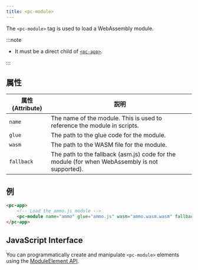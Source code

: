 ```yaml
---
title: <pc-module>
---
```


The `<pc-module>` tag is used to load a WebAssembly module.

:::note

* It must be a direct child of [`<pc-app>`](../pc-app).

:::

## 属性

| 属性 (Attribute) | 説明 |
| --- | --- |
| `name` | The name of the module. This is used to reference the module in scripts. |
| `glue` | The path to the glue code for the module. |
| `wasm` | The path to the WASM file for the module. |
| `fallback` | The path to the fallback (asm.js) code for the module (for when WebAssembly is not supported). |

## 例

```html
<pc-app>
    <!-- Load the ammo.js module -->
    <pc-module name="ammo" glue="ammo.js" wasm="ammo.wasm.wasm" fallback="ammo.wasm.js"></pc-module>
</pc-app>
```

## JavaScript Interface

You can programmatically create and manipulate `<pc-module>` elements using the [ModuleElement API](https://api.playcanvas.com/classes/EngineWebComponents.ModuleElement.html).
